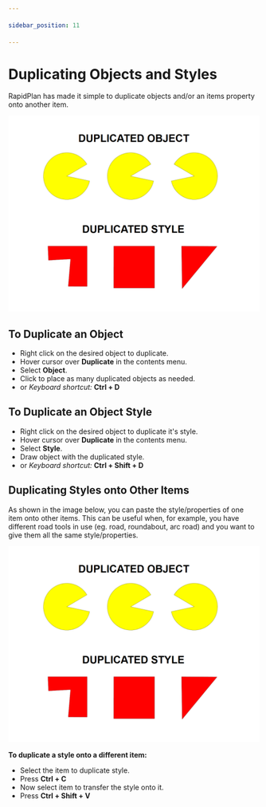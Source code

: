 ```yaml
---

sidebar_position: 11

---
```

# Duplicating Objects and Styles

RapidPlan has made it simple to duplicate objects and/or an items property  onto another item.

![Duplicate_Object_and_Duplicate_Style](./assets/Duplicate_Object_and_Duplicate_Style.png)

## To Duplicate an Object

- Right click on the desired object to duplicate.
- Hover cursor over **Duplicate** in the contents menu.
- Select **Object**.
- Click to place as many duplicated objects as needed.
- or *Keyboard shortcut:* **Ctrl + D**

## To Duplicate an Object Style

- Right click on the desired object to duplicate it's style.
- Hover cursor over **Duplicate** in the contents menu.
- Select **Style**.
- Draw object with the duplicated style.
- or *Keyboard shortcut:* **Ctrl + Shift + D**

## Duplicating Styles onto Other Items

As shown in the image below, you can paste the style/properties of one item onto other items. This can be useful when, for example, you have different road tools in use (eg. road, roundabout, arc road) and you want to give them all the same style/properties.

![Duplicate Object and Duplicate Style](./assets/Duplicate_Object_and_Duplicate_Style.png)

**To duplicate a style onto a different item:**

- Select the item to duplicate style.
- Press **Ctrl + C**
- Now select item to transfer the style onto it.
- Press **Ctrl + Shift + V**
